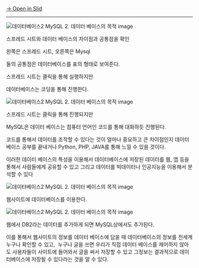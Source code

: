 [→ Open in Slid](https://slid.cc/vdocs/e2827758c41f455a9e22c7471c678f22)


---

![](https://slid-capture.s3.ap-northeast-2.amazonaws.com/public/capture_images/e2827758c41f455a9e22c7471c678f22/fad5b437-de52-412b-a5a7-95f8bad8066f.png "데이터베이스2 MySQL 2. 데이터 베이스의 목적 image")


스프레드 시트와 데이터 베이스의 차이점과 공통점을 확인


왼쪽은 스프레드 시트, 오른쪽은 Mysql


둘의 공통점은 데이터베이스를 표의 형태로 보여준다.


스프레드 시트는 클릭을 통해 실행하지만


데이터베이스는 코딩을 통해 진행한다.

![](https://slid-capture.s3.ap-northeast-2.amazonaws.com/public/capture_images/e2827758c41f455a9e22c7471c678f22/41f65043-23ac-4bbd-b147-40a502c25f32.png "데이터베이스2 MySQL 2. 데이터 베이스의 목적 image")





스프레드 시트는 클릭을 통해 진행되지만


MySQL은 데이터 베이스는 컴퓨터 언어인 코드를 통해 대화하듯 진행된다.&nbsp;


코드를 통해서 데이터를 조작할 수 있다는 것이 얼마나 중요하고 큰 차이점인지 데이터베이스 공부를 끝내거나 Python, PHP, JAVA를 통해 느낄 수 있을 것이다.





이러한 데이터 베이스의 특성을 이용해서 데이터베이스에 저장된 데이터를 웹, 앱 등을 통해서 사람들에게 공유할 수 있고 그리고 데이터를 빅데이터나 인공지능을 이용해서 분석할 수 있다




![](https://slid-capture.s3.ap-northeast-2.amazonaws.com/public/capture_images/e2827758c41f455a9e22c7471c678f22/b1195c1b-7f49-4ed5-b9c7-df195dfad256.png "데이터베이스2 MySQL 2. 데이터 베이스의 목적 image")





웹사이트에 데이터베이스를 이용한다.

![](https://slid-capture.s3.ap-northeast-2.amazonaws.com/public/capture_images/e2827758c41f455a9e22c7471c678f22/c9aad5ec-b77e-45b2-99bb-e60fe5d2198f.png "데이터베이스2 MySQL 2. 데이터 베이스의 목적 image")


웹에서 DB2라는 데이터를 추가하게 되면 MySQL상에서도 추가된다.


이를 통해서 웹사이트의 정보를 데이터 베이스에 담을 때 데이터베이스의 정보를 전세계 누구나 확인할 수 있고,&nbsp; 누구나 글을 쓰면 우리가 직접 데이터 베이스를 제어하지 않아도 사용자들이 사이트에 들어와서 글을 써서 저장할 수 있고 그정보는 결과적으로 데이터베이스에 저장될 수 있다라는 것을 알 수 있다.






